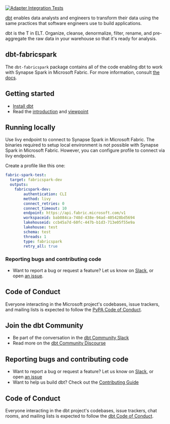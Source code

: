 <a href="https://github.com/microsoft/dbt-fabricspark/actions/workflows/integration.yml">
  <img src="https://github.com/microsoft/dbt-fabricspark/actions/workflows/integration.yml/badge.svg?branch=main&event=pull_request" alt="Adapter Integration Tests"/>
</a>

<br>

[dbt](https://www.getdbt.com/) enables data analysts and engineers to transform their data using the same practices that software engineers use to build applications.

dbt is the T in ELT. Organize, cleanse, denormalize, filter, rename, and pre-aggregate the raw data in your warehouse so that it's ready for analysis.

## dbt-fabricspark

The `dbt-fabricspark` package contains all of the code enabling dbt to work with Synapse Spark in Microsoft Fabric. For more information, consult [the docs](https://docs.getdbt.com/docs/profile-fabricspark).

## Getting started

- [Install dbt](https://docs.getdbt.com/docs/installation)
- Read the [introduction](https://docs.getdbt.com/docs/introduction/) and [viewpoint](https://docs.getdbt.com/docs/about/viewpoint/)

## Running locally
Use livy endpoint to connect to Synapse Spark in Microsoft Fabric. The binaries required to setup local environment is not possible with Synapse Spark in Microsoft Fabric. However, you can configure profile to connect via livy endpoints.

Create a profile like this one:

```yaml
fabric-spark-test:
  target: fabricspark-dev
  outputs:
    fabricspark-dev:
        authentication: CLI
        method: livy
        connect_retries: 0
        connect_timeout: 10
        endpoint: https://api.fabric.microsoft.com/v1
        workspaceid: bab084ca-748d-438e-94ad-405428bd5694
        lakehouseid: ccb45a7d-60fc-447b-b1d3-713e05f55e9a
        lakehouse: test
        schema: test
        threads: 1
        type: fabricspark
        retry_all: true
```

### Reporting bugs and contributing code

-   Want to report a bug or request a feature? Let us know on [Slack](http://slack.getdbt.com/), or open [an issue](https://github.com/microsoft/dbt-fabricspark/issues/new).

## Code of Conduct

Everyone interacting in the Microsoft project's codebases, issue trackers, and mailing lists is expected to follow the [PyPA Code of Conduct](https://www.pypa.io/en/latest/code-of-conduct/).

## Join the dbt Community

- Be part of the conversation in the [dbt Community Slack](http://community.getdbt.com/)
- Read more on the [dbt Community Discourse](https://discourse.getdbt.com)

## Reporting bugs and contributing code

- Want to report a bug or request a feature? Let us know on [Slack](http://community.getdbt.com/), or open [an issue](https://github.com/microsoft/dbt-fabricspark/issues/new)
- Want to help us build dbt? Check out the [Contributing Guide](https://github.com/microsoft/dbt-fabricspark/blob/HEAD/CONTRIBUTING.md)

## Code of Conduct

Everyone interacting in the dbt project's codebases, issue trackers, chat rooms, and mailing lists is expected to follow the [dbt Code of Conduct](https://community.getdbt.com/code-of-conduct).

